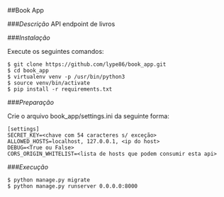 ##Book App

###_Descrição_
API endpoint de livros

###_Instalação_

Execute os seguintes comandos:
```
$ git clone https://github.com/lype86/book_app.git
$ cd book_app
$ virtualenv venv -p /usr/bin/python3
$ source venv/bin/activate
$ pip install -r requirements.txt
```

###_Preparação_

Crie o arquivo book_app/settings.ini da seguinte forma:
```
[settings]
SECRET_KEY=<chave com 54 caracteres s/ exceção>
ALLOWED_HOSTS=localhost, 127.0.0.1, <ip do host>
DEBUG=<True ou False>
CORS_ORIGIN_WHITELIST=<lista de hosts que podem consumir esta api>
```
 
###_Execução_
```
$ python manage.py migrate
$ python manage.py runserver 0.0.0.0:8000
```
